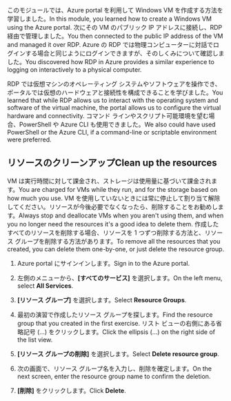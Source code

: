 <span data-ttu-id="18620-101">このモジュールでは、Azure portal を利用して Windows VM を作成する方法を学習しました。</span><span class="sxs-lookup"><span data-stu-id="18620-101">In this module, you learned how to create a Windows VM using the Azure portal.</span></span> <span data-ttu-id="18620-102">次にその VM のパブリック IP アドレスに接続し、RDP 経由で管理しました。</span><span class="sxs-lookup"><span data-stu-id="18620-102">You then connected to the public IP address of the VM and managed it over RDP.</span></span> <span data-ttu-id="18620-103">Azure の RDP では物理コンピューターに対話でログインする場合と同じようにログインできますが、そのしくみについて確認しました。</span><span class="sxs-lookup"><span data-stu-id="18620-103">You discovered how RDP in Azure provides a similar experience to logging on interactively to a physical computer.</span></span>

<span data-ttu-id="18620-104">RDP では仮想マシンのオペレーティング システムやソフトウェアを操作でき、ポータルでは仮想のハードウェアと接続性を構成できることを学びました。</span><span class="sxs-lookup"><span data-stu-id="18620-104">You learned that while RDP allows us to interact with the operating system and software of the virtual machine, the portal allows us to configure the virtual hardware and connectivity.</span></span> <span data-ttu-id="18620-105">コマンド ラインやスクリプト可能環境を望む場合、PowerShell や Azure CLI も使用できました。</span><span class="sxs-lookup"><span data-stu-id="18620-105">We also could have used PowerShell or the Azure CLI, if a command-line or scriptable environment were preferred.</span></span>

## <a name="clean-up-the-resources"></a><span data-ttu-id="18620-106">リソースのクリーンアップ</span><span class="sxs-lookup"><span data-stu-id="18620-106">Clean up the resources</span></span>

<span data-ttu-id="18620-107">VM は実行時間に対して課金され、ストレージは使用量に基づいて課金されます。</span><span class="sxs-lookup"><span data-stu-id="18620-107">You are charged for VMs while they run, and for the storage based on how much you use.</span></span> <span data-ttu-id="18620-108">VM を使用していないときには常に停止して割り当て解除してください。リソースが今後必要でなくなったら、削除することをお勧めします。</span><span class="sxs-lookup"><span data-stu-id="18620-108">Always stop and deallocate VMs when you aren't using them, and when you no longer need the resources it's a good idea to delete them.</span></span> <span data-ttu-id="18620-109">作成したすべてのリソースを削除する場合、リソースを 1 つずつ削除する方法と、リソース グループを削除する方法があります。</span><span class="sxs-lookup"><span data-stu-id="18620-109">To remove all the resources that you created, you can delete them one-by-one, or just delete the resource group.</span></span>

1. <span data-ttu-id="18620-110">Azure portal にサインインします。</span><span class="sxs-lookup"><span data-stu-id="18620-110">Sign in to the Azure portal.</span></span>

1. <span data-ttu-id="18620-111">左側のメニューから、**[すべてのサービス]** を選択します。</span><span class="sxs-lookup"><span data-stu-id="18620-111">On the left menu, select **All Services**.</span></span>

1. <span data-ttu-id="18620-112">**[リソース グループ]** を選択します。</span><span class="sxs-lookup"><span data-stu-id="18620-112">Select **Resource Groups**.</span></span>

1. <span data-ttu-id="18620-113">最初の演習で作成したリソース グループを探します。</span><span class="sxs-lookup"><span data-stu-id="18620-113">Find the resource group that you created in the first exercise.</span></span> <span data-ttu-id="18620-114">リスト ビューの右側にある省略記号 (...) をクリックします。</span><span class="sxs-lookup"><span data-stu-id="18620-114">Click the ellipsis (...) on the right side of the list view.</span></span>

1. <span data-ttu-id="18620-115">**[リソース グループの削除]** を選択します。</span><span class="sxs-lookup"><span data-stu-id="18620-115">Select **Delete resource group**.</span></span>

1. <span data-ttu-id="18620-116">次の画面で、リソース グループ名を入力し、削除を確定します。</span><span class="sxs-lookup"><span data-stu-id="18620-116">On the next screen, enter the resource group name to confirm the deletion.</span></span>

1. <span data-ttu-id="18620-117">**[削除]** をクリックします。</span><span class="sxs-lookup"><span data-stu-id="18620-117">Click **Delete**.</span></span>
